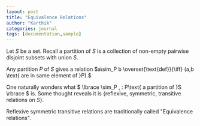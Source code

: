 ```yaml
---
layout: post
title: "Equivalence Relations"
author: "Karthik"
categories: journal
tags: [documentation,sample]
---
```


Let $S$ be a set. Recall a partition of $S$ is a collection of non-empty pairwise disjoint subsets with union $S$. 

Any partition $P$ of $S$ gives a relation $a\sim_P b \overset{\text{def}}{\iff} (a,b \text{ are in same element of }P).$

One naturally wonders what $ \lbrace \sim_P \, : P\text{ a partition of }S \rbrace $ is. Some thought reveals it is $\lbrace \text{reflexive, symmetric, transitive relations on } S \rbrace$. 

Reflexive symmetric transitive relations are traditionally called "Equivalence relations". 
